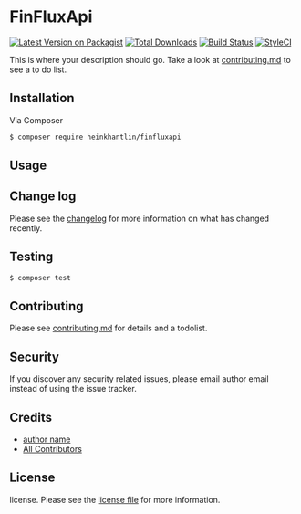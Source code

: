 # FinFluxApi

[![Latest Version on Packagist][ico-version]][link-packagist]
[![Total Downloads][ico-downloads]][link-downloads]
[![Build Status][ico-travis]][link-travis]
[![StyleCI][ico-styleci]][link-styleci]

This is where your description should go. Take a look at [contributing.md](contributing.md) to see a to do list.

## Installation

Via Composer

``` bash
$ composer require heinkhantlin/finfluxapi
```

## Usage

## Change log

Please see the [changelog](changelog.md) for more information on what has changed recently.

## Testing

``` bash
$ composer test
```

## Contributing

Please see [contributing.md](contributing.md) for details and a todolist.

## Security

If you discover any security related issues, please email author email instead of using the issue tracker.

## Credits

- [author name][link-author]
- [All Contributors][link-contributors]

## License

license. Please see the [license file](license.md) for more information.

[ico-version]: https://img.shields.io/packagist/v/heinkhantlin/finfluxapi.svg?style=flat-square
[ico-downloads]: https://img.shields.io/packagist/dt/heinkhantlin/finfluxapi.svg?style=flat-square
[ico-travis]: https://img.shields.io/travis/heinkhantlin/finfluxapi/master.svg?style=flat-square
[ico-styleci]: https://styleci.io/repos/12345678/shield

[link-packagist]: https://packagist.org/packages/heinkhantlin/finfluxapi
[link-downloads]: https://packagist.org/packages/heinkhantlin/finfluxapi
[link-travis]: https://travis-ci.org/heinkhantlin/finfluxapi
[link-styleci]: https://styleci.io/repos/12345678
[link-author]: https://github.com/heinkhantlin
[link-contributors]: ../../contributors
